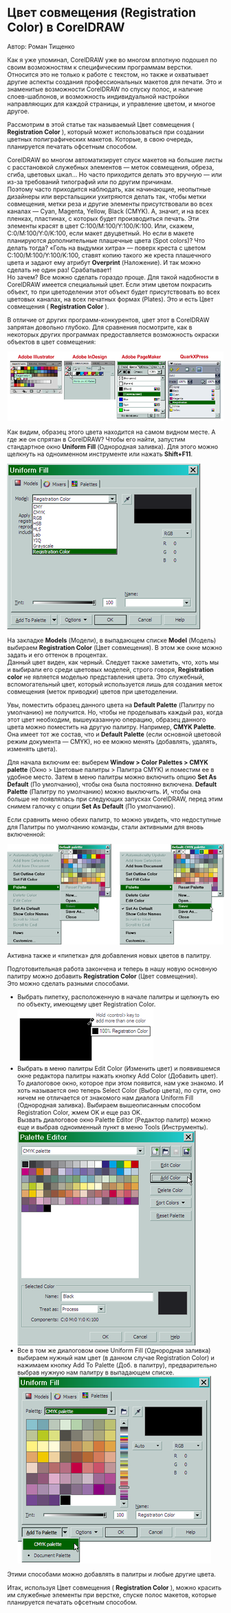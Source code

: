 ﻿# Цвет совмещения (Registration Color) в CorelDRAW

Автор: Роман Тищенко

Как я уже упоминал, CorelDRAW уже во многом вплотную подошел по своим возможностям к специфическим программам верстки. Относится это не только к работе с текстом, но также и охватывает другие аспекты создания профессиональных макетов для печати. Это и знаменитые возможности CorelDRAW по спуску полос, и наличие слоев-шаблонов, и возможность индивидуальной настройки направляющих для каждой страницы, и управление цветом, и многое другое.

Рассмотрим в этой статье так называемый Цвет совмещения ( **Registration Color** ), который может использоваться при создании цветных полиграфических макетов. Которые, в свою очередь, планируется печатать офсетным способом.

CorelDRAW во многом автоматизирует спуск макетов на большие листы с расстановкой служебных элементов — меток совмещения, обреза, сгиба, цветовых шкал... Но часто приходится делать это вручную — или из-за требований типографий или по другим причинам.  
Поэтому часто приходится наблюдать, как начинающие, неопытные дизайнеры или верстальщики ухитряются делать так, чтобы метки совмещения, метки реза и другие элементы присутствовали во всех каналах — Cyan, Magenta, Yellow, Black (CMYK). А, значит, и на всех пленках, пластинах, с которых будет производиться печать. Эти элементы красят в цвет C:100/M:100/Y:100/K:100\. Или, скажем, C:0/M:100/Y:0/K:100, если макет двуцветный. Но если в макете планируются дополнительные плашечные цвета (Spot colors)? Что делать тогда? «Голь на выдумки хитра» — поверх креста с цветом C:100/M:100/Y:100/K:100, ставят копию такого же креста плашечного цвета и задают ему атрибут **Overprint** (Наложение). И так можно сделать не один раз! Срабатывает!  
Но зачем? Все можно сделать гораздо проще. Для такой надобности в CorelDRAW имеется специальный цвет. Если этим цветом покрасить объект, то при цветоделении этот объект будет присутствовать во всех цветовых каналах, на всех печатных формах (Plates). Это и есть Цвет совмещения ( **Registration Color** ).

В отличие от других программ-конкурентов, цвет этот в CorelDRAW запрятан довольно глубоко. Для сравнения посмотрите, как в некоторых других программах предоставляется возможность окраски объектов в цвет совмещения:

![Цвет совмещения (Registration Color) в CorelDRAW](./e04220ab-bc5d-43f7-b523-1d91f0fc6da3.png)

Как видим, образец этого цвета находится на самом видном месте. А где же он спрятан в CorelDRAW? Чтобы его найти, запустим стандартное окно **Uniform Fill** (Однородная заливка). Для этого можно щелкнуть на одноименном инструменте или нажать **Shift+F11**.

![Цвет совмещения (Registration Color) в CorelDRAW](./e586f5a0-905b-4e0b-90d3-7012cf98eaf9.png)

На закладке **Models** (Модели), в выпадающем списке **Model** (Модель) выбираем **Registration Color** (Цвет совмещения). В этом же окне можно задать и его оттенок в процентах.  
Данный цвет виден, как черный. Следует также заметить, что, хоть мы и выбирали его среди цветовых моделей, строго говоря, **Registration color** не является моделью представления цвета. Это служебный, вспомогательный цвет, который используется лишь для создания меток совмещения (меток приводки) цветов при цветоделении.

Увы, поместить образец данного цвета на **Default Palette** (Палитру по умолчанию) не получится. Но, чтобы не проделывать каждый раз, когда этот цвет необходим, вышеуказанную операцию, образец данного цвета можно поместить на другую палитру. Например, **CMYK Palette**. Она имеет тот же состав, что и **Default Palette** (если основной цветовой режим документа — CMYK), но ее можно менять (добавлять, удалять, изменять цвета).

Для начала включим ее: выберем **Window > Color Palettes > CMYK palette** (Окно > Цветовые палитры > Палитра CMYK) и поместим ее в удобное место. Затем в меню палитры можно включить опцию **Set As Default** (По умолчанию), чтобы она была постоянно включена. **Default Palette** (Палитру по умолчанию) можно выключить. И, чтобы она больше не появлялась при следующих запусках CorelDRAW, перед этим снимем галочку с опции **Set As Default** (По умолчанию).

Если сравнить меню обеих палитр, то можно увидеть, что недоступные для Палитры по умолчанию команды, стали активными для вновь включенной:

![Цвет совмещения (Registration Color) в CorelDRAW](./e1a9fd80-b62f-43aa-bd2a-1a75bb32ea0b.png)

Активна также и «пипетка» для добавления новых цветов в палитру.

Подготовительная работа закончена и теперь в нашу новую основную палитру можно добавить **Registration Color** (Цвет совмещения).  
Это можно сделать разными способами.

*   Выбрать пипетку, расположенную в начале палитры и щелкнуть ею по объекту, имеющему цвет Registration Color.  
    ![Цвет совмещения (Registration Color) в CorelDRAW](./a2b38d2d-bdf0-4b43-ae65-0ac1651f9570.png)
*   Выбрать в меню палитры Edit Color (Изменить цвет) и появившемся окне редактора палитры нажать кнопку Add Color (Добавить цвет). То диалоговое окно, которое при этом появится, нам уже знакомо. И хоть называется оно теперь Select Color (Выбор цвета), по сути, оно ничем не отличается от знакомого нам диалога Uniform Fill (Однородная заливка). Выбираем вышеописанным способом Registration Color, жмем OK и еще раз OK.  
    Вызвать диалоговое окно Palette Editor (Редактор палитр) можно еще и выбрав одноименный пункт в меню Tools (Инструменты).  
    ![Цвет совмещения (Registration Color) в CorelDRAW](./436254d6-305d-4ca0-a967-ab106d322101.png)
*   Все в том же диалоговом окне Uniform Fill (Однородная заливка) выбираем нужный нам цвет (в данном случае Registration Color) и нажимаем кнопку Add To Palette (Доб. в палитру), предварительно выбрав нужную нам палитру в выпадающем списке.  
    ![Цвет совмещения (Registration Color) в CorelDRAW](./da5d0eed-ddec-449e-a97c-9e8c2f5c174a.png)

Этими способами можно добавлять в палитры и любые другие цвета.

Итак, используя Цвет совмещения ( **Registration Color** ), можно красить им служебные элементы при верстке, спуске полос макетов, которые планируется печатать офсетным способом.